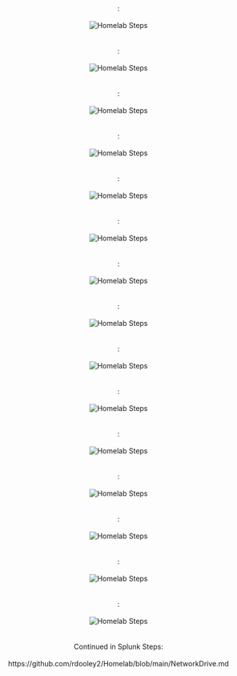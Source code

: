 <p align="center">
: <br/><br />
<img src="https://i.imgur.com/58rEzxr.png" alt="Homelab Steps">
<br />
<br />
<br />
: <br/><br />
<img src="https://i.imgur.com/vGmiAtm.png" alt="Homelab Steps">
<br />
<br />
<br />
: <br/><br />
<img src="https://i.imgur.com/tzsnYog.png" alt="Homelab Steps">
<br />
<br />
<br />
: <br/><br />
<img src="https://i.imgur.com/uXqxe1e.png" alt="Homelab Steps">
<br />
<br />
<br />
: <br/><br />
<img src="https://i.imgur.com/962a9HW.png" alt="Homelab Steps">
<br />
<br />
<br />
: <br/><br />
<img src="https://i.imgur.com/RHKN79G.png" alt="Homelab Steps">
<br />
<br />
<br />
: <br/><br />
<img src="https://i.imgur.com/5RDNSO6.png" alt="Homelab Steps">
<br />
<br />
<br />
: <br/><br />
<img src="https://i.imgur.com/DLZciEq.png" alt="Homelab Steps">
<br />
<br />
<br />
: <br/><br />
<img src="https://i.imgur.com/JHLU9ym.png" alt="Homelab Steps">
<br />
<br />
<br />
: <br/><br />
<img src="https://i.imgur.com/VqCfKlG.png" alt="Homelab Steps">
<br />
<br />
<br />
: <br/><br />
<img src="https://i.imgur.com/cEdRnxD.png" alt="Homelab Steps">
<br />
<br />
<br />
: <br/><br />
<img src="https://i.imgur.com/Q9kYNCD.png" alt="Homelab Steps">
<br />
<br />
<br />
: <br/><br />
<img src="https://i.imgur.com/u8FuvAG.png" alt="Homelab Steps">
<br />
<br />
<br />
: <br/><br />
<img src="https://i.imgur.com/ceRCjkX.png" alt="Homelab Steps">
<br />
<br />
<br />
: <br/><br />
<img src="https://i.imgur.com/mL55pOi.png" alt="Homelab Steps">
<br />
<br />
<br />
Continued in Splunk Steps: <br/><br />
https://github.com/rdooley2/Homelab/blob/main/NetworkDrive.md
